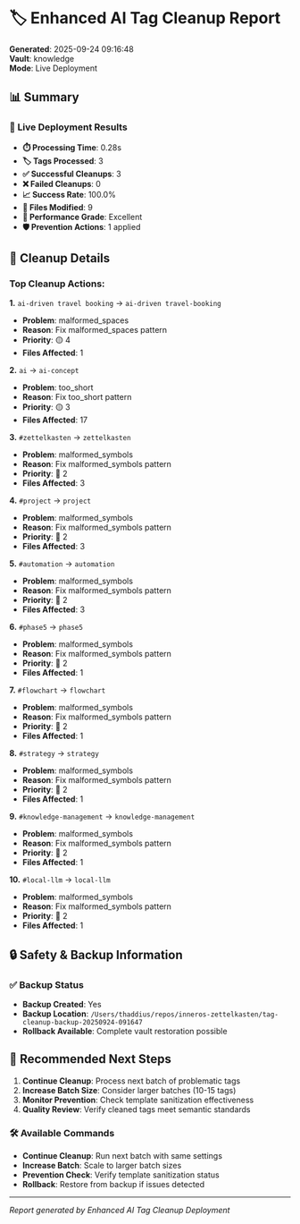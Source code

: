 # 🏷️ Enhanced AI Tag Cleanup Report

**Generated**: 2025-09-24 09:16:48  
**Vault**: knowledge  
**Mode**: Live Deployment

## 📊 Summary

### 🚀 Live Deployment Results
- **⏱️ Processing Time**: 0.28s
- **🏷️ Tags Processed**: 3
- **✅ Successful Cleanups**: 3
- **❌ Failed Cleanups**: 0
- **📈 Success Rate**: 100.0%
- **📁 Files Modified**: 9
- **🌟 Performance Grade**: Excellent
- **🛡️ Prevention Actions**: 1 applied

## 🔧 Cleanup Details

### Top Cleanup Actions:
**1.** `ai-driven travel booking` → `ai-driven travel-booking`
   - **Problem**: malformed_spaces
   - **Reason**: Fix malformed_spaces pattern
   - **Priority**: 🟡 4
   - **Files Affected**: 1

**2.** `ai` → `ai-concept`
   - **Problem**: too_short
   - **Reason**: Fix too_short pattern
   - **Priority**: 🟡 3
   - **Files Affected**: 17

**3.** `#zettelkasten` → `zettelkasten`
   - **Problem**: malformed_symbols
   - **Reason**: Fix malformed_symbols pattern
   - **Priority**: 🔴 2
   - **Files Affected**: 3

**4.** `#project` → `project`
   - **Problem**: malformed_symbols
   - **Reason**: Fix malformed_symbols pattern
   - **Priority**: 🔴 2
   - **Files Affected**: 3

**5.** `#automation` → `automation`
   - **Problem**: malformed_symbols
   - **Reason**: Fix malformed_symbols pattern
   - **Priority**: 🔴 2
   - **Files Affected**: 3

**6.** `#phase5` → `phase5`
   - **Problem**: malformed_symbols
   - **Reason**: Fix malformed_symbols pattern
   - **Priority**: 🔴 2
   - **Files Affected**: 1

**7.** `#flowchart` → `flowchart`
   - **Problem**: malformed_symbols
   - **Reason**: Fix malformed_symbols pattern
   - **Priority**: 🔴 2
   - **Files Affected**: 1

**8.** `#strategy` → `strategy`
   - **Problem**: malformed_symbols
   - **Reason**: Fix malformed_symbols pattern
   - **Priority**: 🔴 2
   - **Files Affected**: 1

**9.** `#knowledge-management` → `knowledge-management`
   - **Problem**: malformed_symbols
   - **Reason**: Fix malformed_symbols pattern
   - **Priority**: 🔴 2
   - **Files Affected**: 1

**10.** `#local-llm` → `local-llm`
   - **Problem**: malformed_symbols
   - **Reason**: Fix malformed_symbols pattern
   - **Priority**: 🔴 2
   - **Files Affected**: 1

## 🔒 Safety & Backup Information

### ✅ Backup Status
- **Backup Created**: Yes
- **Backup Location**: `/Users/thaddius/repos/inneros-zettelkasten/tag-cleanup-backup-20250924-091647`
- **Rollback Available**: Complete vault restoration possible

## 🎯 Recommended Next Steps

1. **Continue Cleanup**: Process next batch of problematic tags
2. **Increase Batch Size**: Consider larger batches (10-15 tags)
3. **Monitor Prevention**: Check template sanitization effectiveness
4. **Quality Review**: Verify cleaned tags meet semantic standards

### 🛠️ Available Commands
- **Continue Cleanup**: Run next batch with same settings
- **Increase Batch**: Scale to larger batch sizes
- **Prevention Check**: Verify template sanitization status
- **Rollback**: Restore from backup if issues detected

---
*Report generated by Enhanced AI Tag Cleanup Deployment*
